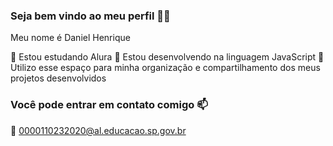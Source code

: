### Seja bem vindo ao meu perfil 🐱‍👤

Meu nome é Daniel Henrique

📌 Estou estudando Alura
📌 Estou desenvolvendo na linguagem JavaScript
📌 Utilizo esse espaço para minha organização e compartilhamento dos meus projetos desenvolvidos

### Você pode entrar em contato comigo 📫

📎 0000110232020@al.educacao.sp.gov.br
